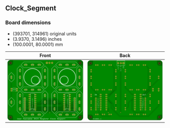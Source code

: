 ## Clock_Segment 


### Board dimensions

* (393701, 314961) original units
* (3.9370, 3.1496) inches
* (100.0001, 80.0001) mm



| Front | Back |
| --- | --- |
| ![Front](Clock_Segment.png) | ![Back](Clock_Segment_back.png) |


